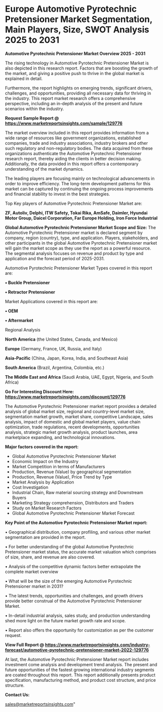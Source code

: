 # Europe Automotive Pyrotechnic Pretensioner Market Segmentation, Main Players, Size, SWOT Analysis 2025 to 2031

<Strong> Automotive Pyrotechnic Pretensioner Market Overview 2025 - 2031</strong>

The rising technology in Automotive Pyrotechnic Pretensioner Market is also depicted in this research report. Factors that are boosting the growth of the market, and giving a positive push to thrive in the global market is explained in detail.

Furthermore, the report highlights on emerging trends, significant drivers, challenges, and opportunities, providing all necessary data for thriving in the industry. This report market research offers a comprehensive perspective, including an in-depth analysis of the present and future scenarios within the industry.

<strong>Request Sample Report @ <a href=https://www.marketreportsinsights.com/sample/129776>https://www.marketreportsinsights.com/sample/129776</a></strong>

The market overview included in this report provides information from a wide range of resources like government organizations, established companies, trade and industry associations, industry brokers and other such regulatory and non-regulatory bodies. The data acquired from these organizations authenticate the Automotive Pyrotechnic Pretensioner research report, thereby aiding the clients in better decision making. Additionally, the data provided in this report offers a contemporary understanding of the market dynamics.

The leading players are focusing mainly on technological advancements in order to improve efficiency. The long-term development patterns for this market can be captured by continuing the ongoing process improvements and financial stability to invest in the best strategies.

Top Key players of Automotive Pyrotechnic Pretensioner Market are:

<strong>ZF, Autoliv, Delphi, ITW Safety, Tokai Rika, AmSafe, Daimler, Hyundai Motor Group, Daicel Corporation, Far Europe Holding, Iron Force Industrial</strong>

<strong><b>Global Automotive Pyrotechnic Pretensioner Market Scope and Size:</b></strong>
The Automotive Pyrotechnic Pretensioner market is declared segment by company, region (country), type, and application. Players, stakeholders, and other participants in the global Automotive Pyrotechnic Pretensioner market will gain the market scope as they use the report as a powerful resource. The segmental analysis focuses on revenue and product by type and application and the forecast period of 2025-2031.

Automotive Pyrotechnic Pretensioner Market Types covered in this report are:

<strong>• Buckle Pretensioner

• Retractor Pretensioner</strong>

Market Applications covered in this report are:

<strong>• OEM

• Aftermarket</strong> 

Regional Analysis

<strong>North America</strong> (the United States, Canada, and Mexico)

<strong>Europe</strong> (Germany, France, UK, Russia, and Italy)

<strong>Asia-Pacific</strong> (China, Japan, Korea, India, and Southeast Asia)

<strong>South America</strong> (Brazil, Argentina, Colombia, etc.)

<strong>The Middle East and Africa</strong> (Saudi Arabia, UAE, Egypt, Nigeria, and South Africa)

<strong>Go For Interesting Discount Here: <a href=https://www.marketreportsinsights.com/discount/129776>https://www.marketreportsinsights.com/discount/129776</a></strong>

The Automotive Pyrotechnic Pretensioner market report provides a detailed analysis of global market size, regional and country-level market size, segmentation market growth, market share, competitive Landscape, sales analysis, impact of domestic and global market players, value chain optimization, trade regulations, recent developments, opportunities analysis, strategic market growth analysis, product launches, area marketplace expanding, and technological innovations.

<strong><b>Major factors covered in the report:</b></strong>
<ul>
  <li>Global Automotive Pyrotechnic Pretensioner Market </li>
  <li>Economic Impact on the Industry</li>
  <li>Market Competition in terms of Manufacturers</li>
  <li>Production, Revenue (Value) by geographical segmentation</li>
  <li>Production, Revenue (Value), Price Trend by Type</li>
  <li>Market Analysis by Application</li>
  <li>Cost Investigation</li>
  <li>Industrial Chain, Raw material sourcing strategy and Downstream Buyers</li>
  <li>Marketing Strategy comprehension, Distributors and Traders</li>
  <li>Study on Market Research Factors</li>
  <li>Global Automotive Pyrotechnic Pretensioner Market Forecast</li>
</ul>

<strong><b>Key Point of the Automotive Pyrotechnic Pretensioner Market report:</b></strong>

• Geographical distribution, company profiling, and various other market segmentation are provided in the report.

• For better understanding of the global Automotive Pyrotechnic Pretensioner market status, the accurate market valuation which comprises of size, share, and revenue are also covered.

• Analysis of the competitive dynamic factors better extrapolate the complete market overview

• What will be the size of the emerging Automotive Pyrotechnic Pretensioner market in 2031?

• The latest trends, opportunities and challenges, and growth drivers provide better construal of the Automotive Pyrotechnic Pretensioner Market.

• In-detail industrial analysis, sales study, and production understanding shed more light on the future market growth rate and scope.

• Report also offers the opportunity for customization as per the customer request.

<strong><b>View Full Report @ <a href=https://www.marketreportsinsights.com/industry-forecast/automotive-pyrotechnic-pretensioner-market-2022-129776>https://www.marketreportsinsights.com/industry-forecast/automotive-pyrotechnic-pretensioner-market-2022-129776</a></b></strong>


At last, the Automotive Pyrotechnic Pretensioner Market report includes investment come analysis and development trend analysis. The present and future opportunities of the fastest growing international industry segments are coated throughout this report. This report additionally presents product specification, manufacturing method, and product cost structure, and price structure.

<strong>Contact Us:</strong>

sales@marketreportsinsights.com"
